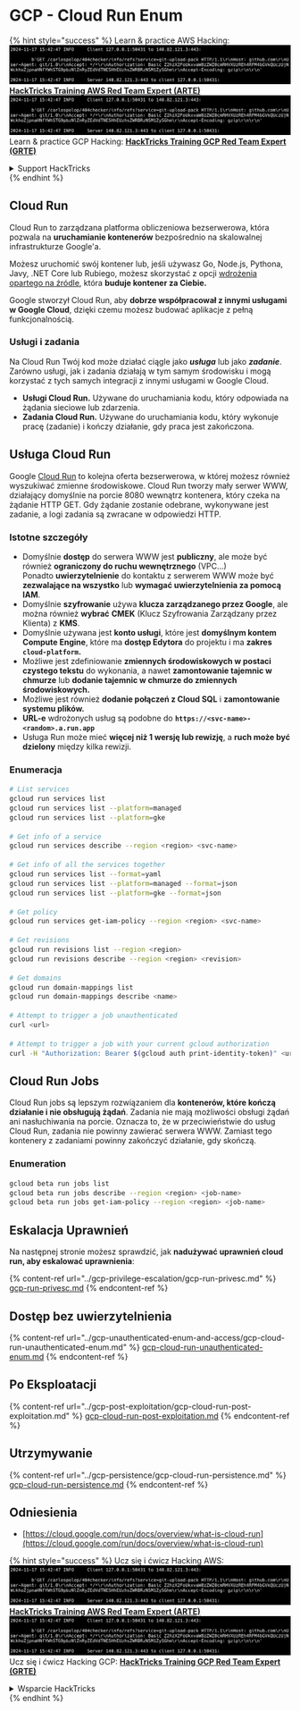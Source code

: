 # GCP - Cloud Run Enum

{% hint style="success" %}
Learn & practice AWS Hacking:<img src="../../../.gitbook/assets/image (1).png" alt="" data-size="line">[**HackTricks Training AWS Red Team Expert (ARTE)**](https://training.hacktricks.xyz/courses/arte)<img src="../../../.gitbook/assets/image (1).png" alt="" data-size="line">\
Learn & practice GCP Hacking: <img src="../../../.gitbook/assets/image (2).png" alt="" data-size="line">[**HackTricks Training GCP Red Team Expert (GRTE)**<img src="../../../.gitbook/assets/image (2).png" alt="" data-size="line">](https://training.hacktricks.xyz/courses/grte)

<details>

<summary>Support HackTricks</summary>

* Check the [**subscription plans**](https://github.com/sponsors/carlospolop)!
* **Join the** 💬 [**Discord group**](https://discord.gg/hRep4RUj7f) or the [**telegram group**](https://t.me/peass) or **follow** us on **Twitter** 🐦 [**@hacktricks\_live**](https://twitter.com/hacktricks\_live)**.**
* **Share hacking tricks by submitting PRs to the** [**HackTricks**](https://github.com/carlospolop/hacktricks) and [**HackTricks Cloud**](https://github.com/carlospolop/hacktricks-cloud) github repos.

</details>
{% endhint %}

## Cloud Run <a href="#reviewing-cloud-run-configurations" id="reviewing-cloud-run-configurations"></a>

Cloud Run to zarządzana platforma obliczeniowa bezserwerowa, która pozwala na **uruchamianie kontenerów** bezpośrednio na skalowalnej infrastrukturze Google'a.

Możesz uruchomić swój kontener lub, jeśli używasz Go, Node.js, Pythona, Javy, .NET Core lub Rubiego, możesz skorzystać z opcji [wdrożenia opartego na źródle](https://cloud.google.com/run/docs/deploying-source-code), która **buduje kontener za Ciebie.**

Google stworzył Cloud Run, aby **dobrze współpracował z innymi usługami w Google Cloud**, dzięki czemu możesz budować aplikacje z pełną funkcjonalnością.

### Usługi i zadania <a href="#services-and-jobs" id="services-and-jobs"></a>

Na Cloud Run Twój kod może działać ciągle jako _**usługa**_ lub jako _**zadanie**_. Zarówno usługi, jak i zadania działają w tym samym środowisku i mogą korzystać z tych samych integracji z innymi usługami w Google Cloud.

* **Usługi Cloud Run.** Używane do uruchamiania kodu, który odpowiada na żądania sieciowe lub zdarzenia.
* **Zadania Cloud Run.** Używane do uruchamiania kodu, który wykonuje pracę (zadanie) i kończy działanie, gdy praca jest zakończona.

## Usługa Cloud Run

Google [Cloud Run](https://cloud.google.com/run) to kolejna oferta bezserwerowa, w której możesz również wyszukiwać zmienne środowiskowe. Cloud Run tworzy mały serwer WWW, działający domyślnie na porcie 8080 wewnątrz kontenera, który czeka na żądanie HTTP GET. Gdy żądanie zostanie odebrane, wykonywane jest zadanie, a logi zadania są zwracane w odpowiedzi HTTP.

### Istotne szczegóły

* Domyślnie **dostęp** do serwera WWW jest **publiczny**, ale może być również **ograniczony do ruchu wewnętrznego** (VPC...)\
Ponadto **uwierzytelnienie** do kontaktu z serwerem WWW może być **zezwalające na wszystko** lub **wymagać uwierzytelnienia za pomocą IAM**.
* Domyślnie **szyfrowanie** używa **klucza zarządzanego przez Google**, ale można również **wybrać** **CMEK** (Klucz Szyfrowania Zarządzany przez Klienta) z **KMS**.
* Domyślnie używana jest **konto usługi**, które jest **domyślnym kontem Compute Engine**, które ma **dostęp Edytora** do projektu i ma **zakres `cloud-platform`.**
* Możliwe jest zdefiniowanie **zmiennych środowiskowych w postaci czystego tekstu** do wykonania, a nawet **zamontowanie tajemnic w chmurze** lub **dodanie tajemnic w chmurze do zmiennych środowiskowych.**
* Możliwe jest również **dodanie połączeń z Cloud SQL** i **zamontowanie systemu plików.**
* **URL-e** wdrożonych usług są podobne do **`https://<svc-name>-<random>.a.run.app`**
* Usługa Run może mieć **więcej niż 1 wersję lub rewizję**, a **ruch może być dzielony** między kilka rewizji.

### Enumeracja
```bash
# List services
gcloud run services list
gcloud run services list --platform=managed
gcloud run services list --platform=gke

# Get info of a service
gcloud run services describe --region <region> <svc-name>

# Get info of all the services together
gcloud run services list --format=yaml
gcloud run services list --platform=managed --format=json
gcloud run services list --platform=gke --format=json

# Get policy
gcloud run services get-iam-policy --region <region> <svc-name>

# Get revisions
gcloud run revisions list --region <region>
gcloud run revisions describe --region <region> <revision>

# Get domains
gcloud run domain-mappings list
gcloud run domain-mappings describe <name>

# Attempt to trigger a job unauthenticated
curl <url>

# Attempt to trigger a job with your current gcloud authorization
curl -H "Authorization: Bearer $(gcloud auth print-identity-token)" <url>
```
## Cloud Run Jobs

Cloud Run jobs są lepszym rozwiązaniem dla **kontenerów, które kończą działanie i nie obsługują żądań**. Zadania nie mają możliwości obsługi żądań ani nasłuchiwania na porcie. Oznacza to, że w przeciwieństwie do usług Cloud Run, zadania nie powinny zawierać serwera WWW. Zamiast tego kontenery z zadaniami powinny zakończyć działanie, gdy skończą. 

### Enumeration
```bash
gcloud beta run jobs list
gcloud beta run jobs describe --region <region> <job-name>
gcloud beta run jobs get-iam-policy --region <region> <job-name>
```
## Eskalacja Uprawnień

Na następnej stronie możesz sprawdzić, jak **nadużywać uprawnień cloud run, aby eskalować uprawnienia**:

{% content-ref url="../gcp-privilege-escalation/gcp-run-privesc.md" %}
[gcp-run-privesc.md](../gcp-privilege-escalation/gcp-run-privesc.md)
{% endcontent-ref %}

## Dostęp bez uwierzytelnienia

{% content-ref url="../gcp-unauthenticated-enum-and-access/gcp-cloud-run-unauthenticated-enum.md" %}
[gcp-cloud-run-unauthenticated-enum.md](../gcp-unauthenticated-enum-and-access/gcp-cloud-run-unauthenticated-enum.md)
{% endcontent-ref %}

## Po Eksploatacji

{% content-ref url="../gcp-post-exploitation/gcp-cloud-run-post-exploitation.md" %}
[gcp-cloud-run-post-exploitation.md](../gcp-post-exploitation/gcp-cloud-run-post-exploitation.md)
{% endcontent-ref %}

## Utrzymywanie

{% content-ref url="../gcp-persistence/gcp-cloud-run-persistence.md" %}
[gcp-cloud-run-persistence.md](../gcp-persistence/gcp-cloud-run-persistence.md)
{% endcontent-ref %}

## Odniesienia

* [https://cloud.google.com/run/docs/overview/what-is-cloud-run](https://cloud.google.com/run/docs/overview/what-is-cloud-run)

{% hint style="success" %}
Ucz się i ćwicz Hacking AWS:<img src="../../../.gitbook/assets/image (1).png" alt="" data-size="line">[**HackTricks Training AWS Red Team Expert (ARTE)**](https://training.hacktricks.xyz/courses/arte)<img src="../../../.gitbook/assets/image (1).png" alt="" data-size="line">\
Ucz się i ćwicz Hacking GCP: <img src="../../../.gitbook/assets/image (2).png" alt="" data-size="line">[**HackTricks Training GCP Red Team Expert (GRTE)**<img src="../../../.gitbook/assets/image (2).png" alt="" data-size="line">](https://training.hacktricks.xyz/courses/grte)

<details>

<summary>Wsparcie HackTricks</summary>

* Sprawdź [**plany subskrypcyjne**](https://github.com/sponsors/carlospolop)!
* **Dołącz do** 💬 [**grupy Discord**](https://discord.gg/hRep4RUj7f) lub [**grupy telegram**](https://t.me/peass) lub **śledź** nas na **Twitterze** 🐦 [**@hacktricks\_live**](https://twitter.com/hacktricks\_live)**.**
* **Dziel się sztuczkami hackingowymi, przesyłając PR-y do** [**HackTricks**](https://github.com/carlospolop/hacktricks) i [**HackTricks Cloud**](https://github.com/carlospolop/hacktricks-cloud) repozytoriów github.

</details>
{% endhint %}
